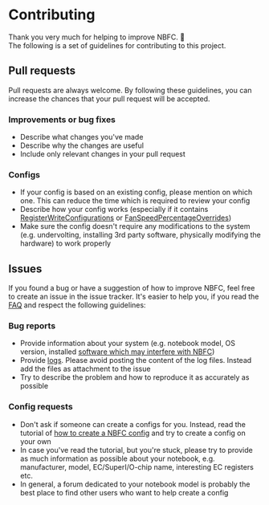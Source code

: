 # Contributing

Thank you very much for helping to improve NBFC. :yellow_heart:  
The following is a set of guidelines for contributing to this project.

## Pull requests

Pull requests are always welcome.
By following these guidelines, you can increase the chances that your pull request will be accepted.

### Improvements or bug fixes

- Describe what changes you've made
- Describe why the changes are useful
- Include only relevant changes in your pull request

### Configs

- If your config is based on an existing config, please mention on which one. This can reduce the time which is required to review your config
- Describe how your config works (especially if it contains [RegisterWriteConfigurations](https://github.com/hirschmann/nbfc/wiki/Register-write-configuration) or [FanSpeedPercentageOverrides](https://github.com/hirschmann/nbfc/wiki/Fan-speed-percentage-override))
- Make sure the config doesn't require any modifications to the system (e.g. undervolting, installing 3rd party software, physically modifying the hardware) to work properly

## Issues

If you found a bug or have a suggestion of how to improve NBFC, feel free to create an issue in the issue tracker. It's easier to help you, if you read the [FAQ](https://github.com/hirschmann/nbfc/wiki/FAQ) and respect the following guidelines:

### Bug reports

- Provide information about your system (e.g. notebook model, OS version, installed [software which may interfere with NBFC](https://github.com/hirschmann/nbfc/wiki/FAQ#are-there-any-known-incompatibilities-with-nbfc))
- Provide [logs](https://github.com/hirschmann/nbfc/wiki/Files-and-directories-overview). Please avoid posting the content of the log files. Instead add the files as attachment to the issue
- Try to describe the problem and how to reproduce it as accurately as possible

### Config requests

- Don't ask if someone can create a configs for you. Instead, read the tutorial of [how to create a NBFC config](https://github.com/hirschmann/nbfc/wiki/How-to-create-a-NBFC-config) and try to create a config on your own
- In case you've read the tutorial, but you're stuck, please try to provide as much information as possible about your notebook, e.g. manufacturer, model, EC/SuperI/O-chip name, interesting EC registers etc.
- In general, a forum dedicated to your notebook model is probably the best place to find other users who want to help create a config

